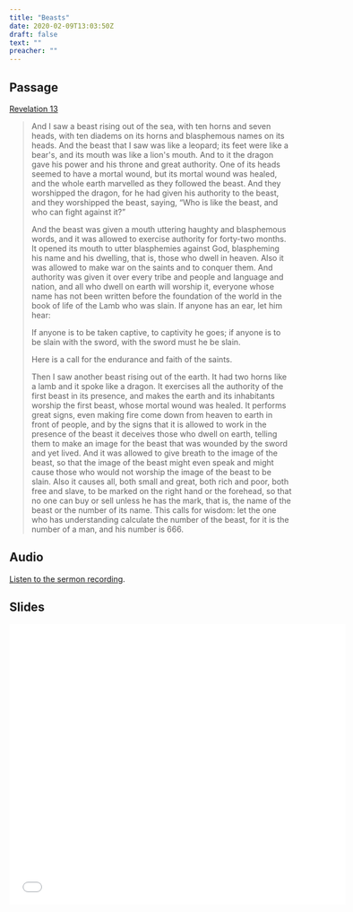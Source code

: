 ```yaml
---
title: "Beasts"
date: 2020-02-09T13:03:50Z
draft: false
text: ""
preacher: ""
---
```


## Passage
[Revelation 13](https://www.biblegateway.com/passage/?search=Isaiah+11%3A1-10&version=NIV)

> And I saw a beast rising out of the sea, with ten horns and seven heads, with ten diadems on its horns and blasphemous names on its heads. And the beast that I saw was like a leopard; its feet were like a bear's, and its mouth was like a lion's mouth. And to it the dragon gave his power and his throne and great authority. One of its heads seemed to have a mortal wound, but its mortal wound was healed, and the whole earth marvelled as they followed the beast. And they worshipped the dragon, for he had given his authority to the beast, and they worshipped the beast, saying, “Who is like the beast, and who can fight against it?”
>
> And the beast was given a mouth uttering haughty and blasphemous words, and it was allowed to exercise authority for forty-two months. It opened its mouth to utter blasphemies against God, blaspheming his name and his dwelling, that is, those who dwell in heaven. Also it was allowed to make war on the saints and to conquer them. And authority was given it over every tribe and people and language and nation, and all who dwell on earth will worship it, everyone whose name has not been written before the foundation of the world in the book of life of the Lamb who was slain. If anyone has an ear, let him hear:
>
> If anyone is to be taken captive,
>    to captivity he goes;
>if anyone is to be slain with the sword,
>    with the sword must he be slain.
>
> Here is a call for the endurance and faith of the saints.
>
> Then I saw another beast rising out of the earth. It had two horns like a lamb and it spoke like a dragon. It exercises all the authority of the first beast in its presence, and makes the earth and its inhabitants worship the first beast, whose mortal wound was healed. It performs great signs, even making fire come down from heaven to earth in front of people, and by the signs that it is allowed to work in the presence of the beast it deceives those who dwell on earth, telling them to make an image for the beast that was wounded by the sword and yet lived. And it was allowed to give breath to the image of the beast, so that the image of the beast might even speak and might cause those who would not worship the image of the beast to be slain. Also it causes all, both small and great, both rich and poor, both free and slave, to be marked on the right hand or the forehead, so that no one can buy or sell unless he has the mark, that is, the name of the beast or the number of its name. This calls for wisdom: let the one who has understanding calculate the number of the beast, for it is the number of a man, and his number is 666.

## Audio
[Listen to the sermon recording](/audio/2020-02-09-am--Revelation13--Beasts.m4a).

## Slides
<iframe src="/slides/....pdf" style="border:0px #ffffff none;" scrolling="no" frameborder="1" marginheight="0px" marginwidth="0px" height="500px" width="600px" allowfullscreen></iframe>
